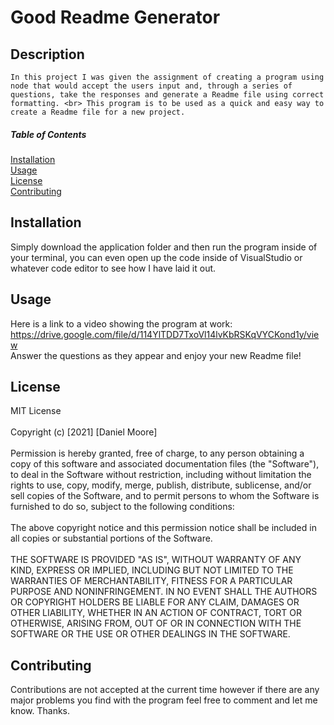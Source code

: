 # Good Readme Generator

## Description
    In this project I was given the assignment of creating a program using node that would accept the users input and, through a series of questions, take the responses and generate a Readme file using correct formatting. <br> This program is to be used as a quick and easy way to create a Readme file for a new project.
    
##### Table of Contents
[Installation](#installation)<br>
[Usage](#usage)<br>
[License](#license)<br>
[Contributing](#contributing)<br>

<a name="installation"></a>
## Installation
    
Simply download the application folder and then run the program inside of your terminal, you can even open up the code inside of VisualStudio or whatever code editor to see how I have laid it out.

<a name="usage"></a>
## Usage

Here is a link to a video showing the program at work: https://drive.google.com/file/d/114YlTDD7TxoVl14lvKbRSKqVYCKond1y/view <br> Answer the questions as they appear and enjoy your new Readme file!

<a name="license"></a>
## License

MIT License <br><br>Copyright (c) [2021] [Daniel Moore] <br><br> Permission is hereby granted, free of charge, to any person obtaining a copy of this software and associated documentation files (the "Software"), to deal in the Software without restriction, including without limitation the rights to use, copy, modify, merge, publish, distribute, sublicense, and/or sell copies of the Software, and to permit persons to whom the Software is furnished to do so, subject to the following conditions: <br><br> The above copyright notice and this permission notice shall be included in all copies or substantial portions of the Software. <br><br> THE SOFTWARE IS PROVIDED "AS IS", WITHOUT WARRANTY OF ANY KIND, EXPRESS OR IMPLIED, INCLUDING BUT NOT LIMITED TO THE WARRANTIES OF MERCHANTABILITY, FITNESS FOR A PARTICULAR PURPOSE AND NONINFRINGEMENT. IN NO EVENT SHALL THE AUTHORS OR COPYRIGHT HOLDERS BE LIABLE FOR ANY CLAIM, DAMAGES OR OTHER LIABILITY, WHETHER IN AN ACTION OF CONTRACT, TORT OR OTHERWISE, ARISING FROM, OUT OF OR IN CONNECTION WITH THE SOFTWARE OR THE USE OR OTHER DEALINGS IN THE SOFTWARE.

<a name="contributing"></a>
## Contributing

Contributions are not accepted at the current time however if there are any major problems you find with the program feel free to comment and let me know. Thanks.